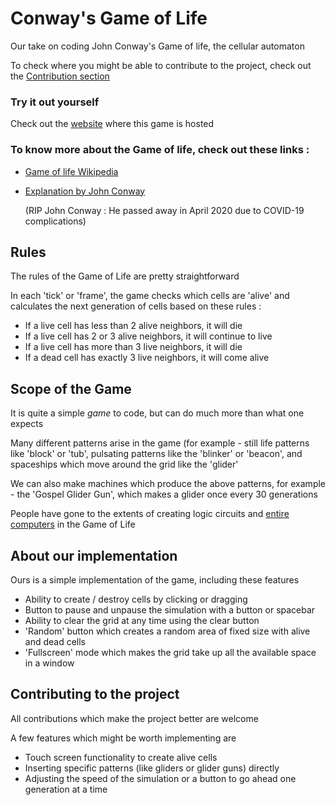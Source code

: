# Conway's Game of Life

Our take on coding John Conway's Game of life, the cellular automaton

To check where you might be able to contribute to the project, check out the [Contribution section](#contributing-to-the-project)

### Try it out yourself

Check out the [website](https://manig1729.github.io/game-of-life-js/) where this game is hosted

### To know more about the Game of life, check out these links : 
* [Game of life Wikipedia](https://en.wikipedia.org/wiki/Conway%27s_Game_of_Life)
* [Explanation by John Conway](https://www.youtube.com/watch?v=E8kUJL04ELA)

  (RIP John Conway : He passed away in April 2020 due to COVID-19 complications)

## Rules
The rules of the Game of Life are pretty straightforward

In each 'tick' or 'frame', the game checks which cells are 'alive' and calculates the next generation of cells based on these rules :
- If a live cell has less than 2 alive neighbors, it will die
- If a live cell has 2 or 3 alive neighbors, it will continue to live
- If a live cell has more than 3 live neighbors, it will die
- If a dead cell has exactly 3 live neighbors, it will come alive

## Scope of the Game
It is quite a simple _game_ to code, but can do much more than what one expects

Many different patterns arise in the game (for example - still life patterns like 'block' or 'tub', pulsating patterns like the 'blinker' or 'beacon', and spaceships which move around the grid like the 'glider'

We can also make machines which produce the above patterns, for example - the 'Gospel Glider Gun', which makes a glider once every 30 generations

People have gone to the extents of creating logic circuits and [entire computers](https://www.nicolasloizeau.com/gol-computer) in the Game of Life

## About our implementation
Ours is a simple implementation of the game, including these features
* Ability to create / destroy cells by clicking or dragging
* Button to pause and unpause the simulation with a button or spacebar
* Ability to clear the grid at any time using the clear button
* 'Random' button which creates a random area of fixed size with alive and dead cells
* 'Fullscreen' mode which makes the grid take up all the available space in a window

## Contributing to the project
All contributions which make the project better are welcome

A few features which might be worth implementing are
* Touch screen functionality to create alive cells
* Inserting specific patterns (like gliders or glider guns) directly
* Adjusting the speed of the simulation or a button to go ahead one generation at a time

